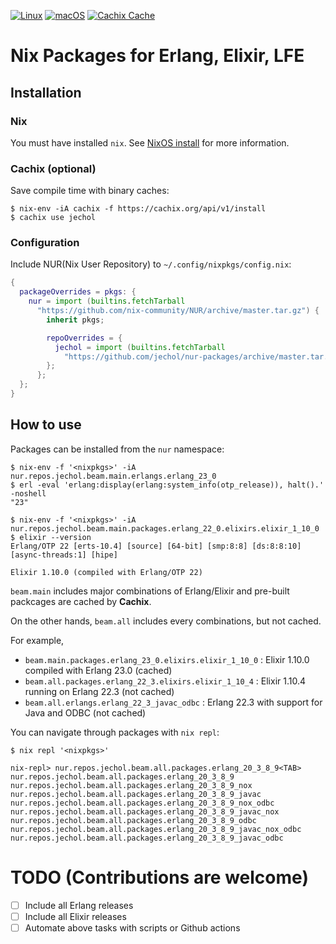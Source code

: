 [![Linux](https://github.com/jechol/nur-packages/workflows/Linux/badge.svg)](https://github.com/jechol/nur-packages/actions?query=workflow%3A%22Linux%22)
[![macOS](https://github.com/jechol/nur-packages/workflows/macOS/badge.svg)](https://github.com/jechol/nur-packages/actions?query=workflow%3A%22macOS%22)
[![Cachix Cache](https://img.shields.io/badge/cachix-jechol-blue.svg)](https://jechol.cachix.org)

# Nix Packages for Erlang, Elixir, LFE

## Installation

### Nix

You must have installed `nix`. See [NixOS install](https://nixos.org/manual/nix/stable/#chap-installation) for more information.

### Cachix (optional)

Save compile time with binary caches:

```console
$ nix-env -iA cachix -f https://cachix.org/api/v1/install
$ cachix use jechol
```

### Configuration

Include NUR(Nix User Repository) to `~/.config/nixpkgs/config.nix`:

```nix
{
  packageOverrides = pkgs: {
    nur = import (builtins.fetchTarball
      "https://github.com/nix-community/NUR/archive/master.tar.gz") {
        inherit pkgs;

        repoOverrides = {
          jechol = import (builtins.fetchTarball
            "https://github.com/jechol/nur-packages/archive/master.tar.gz") { };
        };
      };
  };
}
```

## How to use

Packages can be installed from the `nur` namespace:

```console
$ nix-env -f '<nixpkgs>' -iA nur.repos.jechol.beam.main.erlangs.erlang_23_0
$ erl -eval 'erlang:display(erlang:system_info(otp_release)), halt().'  -noshell
"23"

$ nix-env -f '<nixpkgs>' -iA nur.repos.jechol.beam.main.packages.erlang_22_0.elixirs.elixir_1_10_0
$ elixir --version
Erlang/OTP 22 [erts-10.4] [source] [64-bit] [smp:8:8] [ds:8:8:10] [async-threads:1] [hipe]

Elixir 1.10.0 (compiled with Erlang/OTP 22)
```

`beam.main` includes major combinations of Erlang/Elixir and pre-built packcages are cached by **Cachix**.

On the other hands, `beam.all` includes every combinations, but not cached. 

For example,

- `beam.main.packages.erlang_23_0.elixirs.elixir_1_10_0` : Elixir 1.10.0 compiled with Erlang 23.0 (cached)
- `beam.all.packages.erlang_22_3.elixirs.elixir_1_10_4` : Elixir 1.10.4 running on Erlang 22.3 (not cached)
- `beam.all.erlangs.erlang_22_3_javac_odbc` : Erlang 22.3 with support for Java and ODBC (not cached)

You can navigate through packages with `nix repl`:

```
$ nix repl '<nixpkgs>'

nix-repl> nur.repos.jechol.beam.all.packages.erlang_20_3_8_9<TAB>
nur.repos.jechol.beam.all.packages.erlang_20_3_8_9                 
nur.repos.jechol.beam.all.packages.erlang_20_3_8_9_nox
nur.repos.jechol.beam.all.packages.erlang_20_3_8_9_javac           
nur.repos.jechol.beam.all.packages.erlang_20_3_8_9_nox_odbc
nur.repos.jechol.beam.all.packages.erlang_20_3_8_9_javac_nox       
nur.repos.jechol.beam.all.packages.erlang_20_3_8_9_odbc
nur.repos.jechol.beam.all.packages.erlang_20_3_8_9_javac_nox_odbc
nur.repos.jechol.beam.all.packages.erlang_20_3_8_9_javac_odbc
```

# TODO (Contributions are welcome)
- [ ] Include all Erlang releases
- [ ] Include all Elixir releases
- [ ] Automate above tasks with scripts or Github actions
